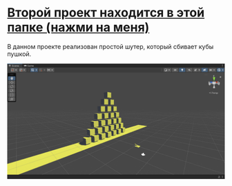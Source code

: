 # [Второй проект находится в этой папке (нажми на меня)](https://github.com/MichaelErhan/Project2)
В данном проекте реализован простой шутер, который сбивает кубы пушкой.

![Фото проекта](https://github.com/MichaelErhan/Project2/blob/main/Gun.png)
